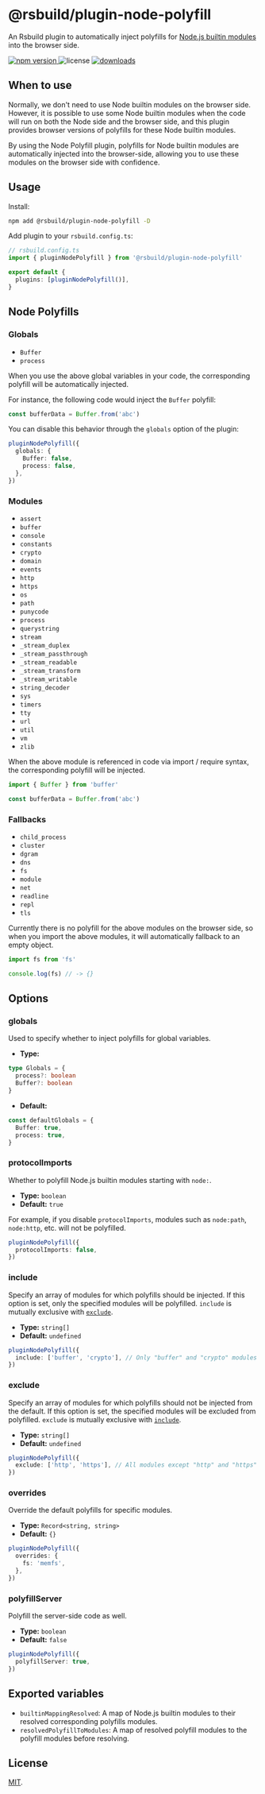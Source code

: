 # @rsbuild/plugin-node-polyfill

An Rsbuild plugin to automatically inject polyfills for [Node.js builtin modules](https://nodejs.org/api/modules.html#built-in-modules) into the browser side.

<p>
  <a href="https://npmjs.com/package/@rsbuild/plugin-node-polyfill">
   <img src="https://img.shields.io/npm/v/@rsbuild/plugin-node-polyfill?style=flat-square&colorA=564341&colorB=EDED91" alt="npm version" />
  </a>
  <img src="https://img.shields.io/badge/License-MIT-blue.svg?style=flat-square&colorA=564341&colorB=EDED91" alt="license" />
  <a href="https://npmcharts.com/compare/@rsbuild/plugin-node-polyfill?minimal=true"><img src="https://img.shields.io/npm/dm/@rsbuild/plugin-node-polyfill.svg?style=flat-square&colorA=564341&colorB=EDED91" alt="downloads" /></a>
</p>

## When to use

Normally, we don't need to use Node builtin modules on the browser side. However, it is possible to use some Node builtin modules when the code will run on both the Node side and the browser side, and this plugin provides browser versions of polyfills for these Node builtin modules.

By using the Node Polyfill plugin, polyfills for Node builtin modules are automatically injected into the browser-side, allowing you to use these modules on the browser side with confidence.

## Usage

Install:

```bash
npm add @rsbuild/plugin-node-polyfill -D
```

Add plugin to your `rsbuild.config.ts`:

```ts
// rsbuild.config.ts
import { pluginNodePolyfill } from '@rsbuild/plugin-node-polyfill'

export default {
  plugins: [pluginNodePolyfill()],
}
```

## Node Polyfills

### Globals

- `Buffer`
- `process`

When you use the above global variables in your code, the corresponding polyfill will be automatically injected.

For instance, the following code would inject the `Buffer` polyfill:

```ts
const bufferData = Buffer.from('abc')
```

You can disable this behavior through the `globals` option of the plugin:

```ts
pluginNodePolyfill({
  globals: {
    Buffer: false,
    process: false,
  },
})
```

### Modules

- `assert`
- `buffer`
- `console`
- `constants`
- `crypto`
- `domain`
- `events`
- `http`
- `https`
- `os`
- `path`
- `punycode`
- `process`
- `querystring`
- `stream`
- `_stream_duplex`
- `_stream_passthrough`
- `_stream_readable`
- `_stream_transform`
- `_stream_writable`
- `string_decoder`
- `sys`
- `timers`
- `tty`
- `url`
- `util`
- `vm`
- `zlib`

When the above module is referenced in code via import / require syntax, the corresponding polyfill will be injected.

```ts
import { Buffer } from 'buffer'

const bufferData = Buffer.from('abc')
```

### Fallbacks

- `child_process`
- `cluster`
- `dgram`
- `dns`
- `fs`
- `module`
- `net`
- `readline`
- `repl`
- `tls`

Currently there is no polyfill for the above modules on the browser side, so when you import the above modules, it will automatically fallback to an empty object.

```ts
import fs from 'fs'

console.log(fs) // -> {}
```

## Options

### globals

Used to specify whether to inject polyfills for global variables.

- **Type:**

```ts
type Globals = {
  process?: boolean
  Buffer?: boolean
}
```

- **Default:**

```ts
const defaultGlobals = {
  Buffer: true,
  process: true,
}
```

### protocolImports

Whether to polyfill Node.js builtin modules starting with `node:`.

- **Type:** `boolean`
- **Default:** `true`

For example, if you disable `protocolImports`, modules such as `node:path`, `node:http`, etc. will not be polyfilled.

```ts
pluginNodePolyfill({
  protocolImports: false,
})
```

### include

Specify an array of modules for which polyfills should be injected. If this option is set, only the specified modules will be polyfilled. `include` is mutually exclusive with [`exclude`](#exclude).

- **Type:** `string[]`
- **Default:** `undefined`

```ts
pluginNodePolyfill({
  include: ['buffer', 'crypto'], // Only "buffer" and "crypto" modules will be polyfilled.
})
```

### exclude

Specify an array of modules for which polyfills should not be injected from the default. If this option is set, the specified modules will be excluded from polyfilled. `exclude` is mutually exclusive with [`include`](#include).

- **Type:** `string[]`
- **Default:** `undefined`

```ts
pluginNodePolyfill({
  exclude: ['http', 'https'], // All modules except "http" and "https" will be polyfilled.
})
```

### overrides

Override the default polyfills for specific modules.

- **Type:** `Record<string, string>`
- **Default:** `{}`

```ts
pluginNodePolyfill({
  overrides: {
    fs: 'memfs',
  },
})
```

### polyfillServer

Polyfill the server-side code as well.

- **Type:** `boolean`
- **Default:** `false`

```ts
pluginNodePolyfill({
  polyfillServer: true,
})
```

## Exported variables

- `builtinMappingResolved`: A map of Node.js builtin modules to their resolved corresponding polyfills modules.
- `resolvedPolyfillToModules`: A map of resolved polyfill modules to the polyfill modules before resolving.

## License

[MIT](./LICENSE).
